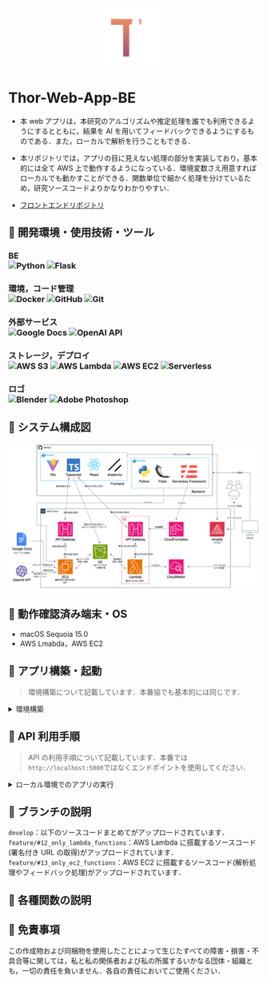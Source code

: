 <p align="center">
<img width="120" src="./imgs/Thor.png">
</p>

# Thor-Web-App-BE

- 本 web アプリは，本研究のアルゴリズムや推定処理を誰でも利用できるようにするとともに，結果を AI を用いてフィードバックできるようにするものである．また，ローカルで解析を行うこともできる．

- 本リポジトリでは，アプリの目に見えない処理の部分を実装しており，基本的には全て AWS 上で動作するようになっている．環境変数さえ用意すればローカルでも動かすことができる．関数単位で細かく処理を分けているため，研究ソースコードよりかなりわかりやすい．

- [フロントエンドリポジトリ](https://github.com/273Do/Thor-Web-App-Frontend)

## 🚚 開発環境・使用技術・ツール

<!-- <H3>x日間(1日あたりy~z時間)</H3> -->

<H3>BE
<div>
<img alt="Python" src="https://img.shields.io/badge/-Python-000?style=flat&logo=Python&logoColor=3776AB" />
 <img alt="Flask" src="https://img.shields.io/badge/-Flask-000?style=flat&logo=flask&logoColor=FFFFFF" />
</div>

<h3>環境，コード管理
<div>
 <img alt="Docker" src="https://img.shields.io/badge/-Docker-000?style=flat&logo=Docker&logoColor=46a2f1" />
 <img alt="GitHub" src="https://img.shields.io/badge/-GitHub-000?style=flat&logo=GitHub&logoColor=FFFFFF" />
<img alt="Git" src="https://img.shields.io/badge/-Git-000?style=flat&logo=Git&logoColor=F05032" />
</div>

<h3>外部サービス
<div>
 <img alt="Google Docs" src="https://img.shields.io/badge/-Google Docs-000?style=flat&logo=googledocs&logoColor=4285F4" />
 <img alt="OpenAI API" src="https://img.shields.io/badge/-OpenAI API-000?style=flat&logo=openai&logoColor=ffffff" />
</div>

<h3>ストレージ，デプロイ
<div>
<img alt="AWS S3" src="https://img.shields.io/badge/-AWS S3-000?style=flat&logo=amazons3&logoColor=569A31" />
  <img alt="AWS Lambda" src="https://img.shields.io/badge/-AWS Lambda-000?style=flat&logo=awslambda&logoColor=FF9900" />
  <img alt="AWS EC2" src="https://img.shields.io/badge/-AWS EC2-000?style=flat&logo=amazonec2&logoColor=FF9900" />
  <img alt="Serverless" src="https://img.shields.io/badge/-Serverless-000?style=flat&logo=serverless&logoColor=FD5750" />
</div>

<h3>ロゴ
<div>
  <img alt="Blender" src="https://img.shields.io/badge/-Blender-000?style=flat&logo=Blender&logoColor=E87D0D" />
  <img alt="Adobe Photoshop" src="https://img.shields.io/badge/-Adobe Photoshop-000?style=flat&logo=Adobe Photoshop&logoColor=31A8FF" />
</div>

## 🚚 システム構成図

<img src="./imgs/system_architecture.png">

## 🚚 動作確認済み端末・OS

- macOS Sequoia 15.0
- AWS Lmabda，AWS EC2

## 🚚 アプリ構築・起動

> 環境構築について記載しています．本番協でも基本的には同じです．

<details><summary>環境構築</summary>

### 環境構築

1. Git と Docker Desktop をインストールしてください．

2. 任意のディレクトリで`git clone https://github.com/273Do/Thor.git`を実行してください．

3. ルートディレクトリと`thor-web-app-beディレクトリ`に.env ファイルを作成し，環境変数を設定してください．(内容については開発者に問い合わせください．)
4. 作成されたプロジェクトの`Dockerfile`が存在するディレクトリで，`docker compose build`でイメージを作成してください．

5. 引き続き，`docker compose up -d`でコンテナを起動してください．

6. `docker exec -it thor_web_app_be /bin/bash`を実行してコンテナの中に入ってください．

7.`aws configure`で aws cli の設定をしてください．

8. 以降はコンテナ内で python3 コマンドを実行していただけます．必要なライブラリは requirements.txt に記載されているものが自動でインストールされますが，必要なライブラリが無いとエラーが吐かれた場合は`pip3`で手動でインストールしてください．

9. コンテナから抜ける場合は`exit`を実行，コンテナを終了させる場合は`docker compose down`を実行してください．
</details>

## 🚚 API 利用手順

> API の利用手順について記載しています．本番では`http://localhost:5000`ではなくエンドポイントを使用してください．

<details><summary>ローカル環境でのアプリの実行</summary>

1.  HTTP リクエストのテストができるようなツールを導入してください．  
    VSCode の拡張機能版 Postman，Thunder Client などを入れるといいです．

2.  アプリのリクエスト順序通りに API を叩いていきます．
<details>

<summary>API 利用手順</summary>

## 1. 署名付き URL を発行

### HTTP リクエスト

| 項目   | 内容                                         |
| ------ | -------------------------------------------- |
| Method | POST                                         |
| URL    | `http://localhost:5000/get_presigned_url`    |
| Header | `Content-Type: application/json`             |
| Body   | [json]`{"file_name": "書き出したデータ.zip"} |

### レスポンス

- UUID とアップロード用の URL が返されます。

---

## 2. 署名付き URL を使用して ZIP を送信

### HTTP リクエスト

| 項目   | 内容                                 |
| ------ | ------------------------------------ |
| Method | PUT                                  |
| URL    | 先ほど取得した URL                   |
| Header | `Content-Type: application/zip`      |
| Body   | [binary]ZIP ファイルのバイナリデータ |

### レスポンス

- アップロードが成功すれば、`200` ステータスが返されます。

---

## 3. 解析処理を要求する

### HTTP リクエスト

| 項目   | 内容                                 |
| ------ | ------------------------------------ |
| Method | POST                                 |
| URL    | `http://localhost:5000/analysis`     |
| Header | `Content-Type: application/json`     |
| Body   | [json]                               |
|        | `{                                   |
|        | "UUID": "先ほど取得した UUID",       |
|        | "file_name": "書き出したデータ.zip", |
|        | "habit": "x",                        |
|        | "bed_answer": "y",                   |
|        | "wake_answer": "z"                   |
|        | }`                                   |

※リクエスト内容

- `habit`: 夜更かししたかどうか (x：`0` or `1`)
- `bed_answer`: アンケート回答 (y：`0〜4`)
- `wake_answer`: アンケート回答 (z：`0〜2`)

### レスポンス

- 解析結果が返されます。

---

</details>
     
</details>

## 🚚 ブランチの説明

`develop`：以下のソースコードまとめてがアップロードされています．  
`feature/#12_only_lambda_functions`：AWS Lambda に搭載するソースコード(署名付き URL の取得)がアップロードされています．  
`feature/#13_only_ec2_functions`：AWS EC2 に搭載するソースコード(解析処理やフィードバック処理)がアップロードされています．

## 🚚 各種関数の説明

## 🚚 免責事項

この作成物および同梱物を使用したことによって生じたすべての障害・損害・不具合等に関しては，私と私の関係者および私の所属するいかなる団体・組織とも，一切の責任を負いません．各自の責任においてご使用ください．
